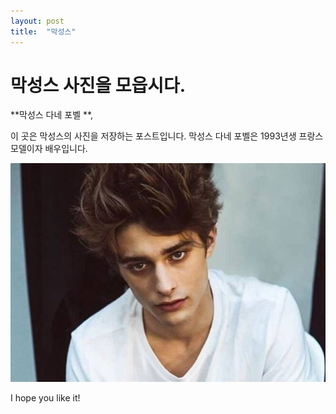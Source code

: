 ```yaml
---
layout: post
title:  "막성스"
---
```


# 막성스 사진을 모읍시다.

**막성스 다네 포벨 **,

이 곳은 막성스의 사진을 저장하는 포스트입니다. 
막성스 다네 포벨은 1993년생 프랑스 모델이자 배우입니다.

![막성스.jpg](/assets/images/막성스.jpg)

I hope you like it!

